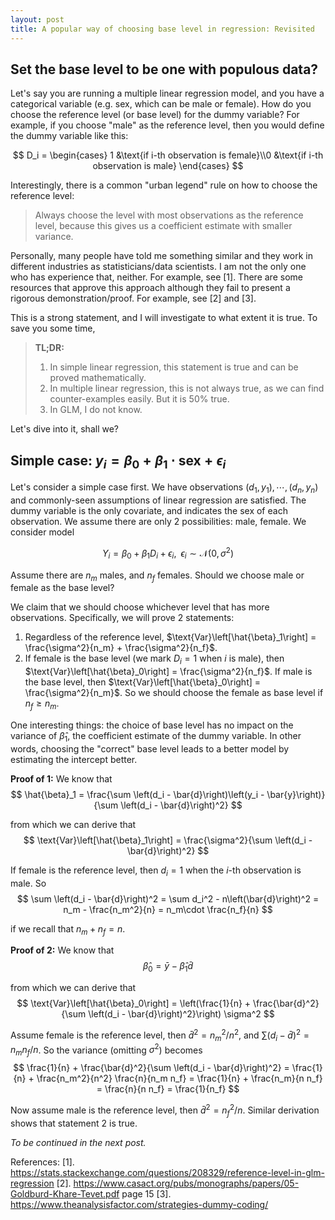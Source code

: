 ```yaml
---
layout: post
title: A popular way of choosing base level in regression: Revisited
---
```


## Set the base level to be one with populous data?
Let's say you are running a multiple linear regression model, and you have a categorical variable (e.g. sex, which can be male or female). How do you choose the reference level (or base level) for the dummy variable? For example, if you choose "male" as the reference level, then you would define the dummy variable like this:

$$ D_i = \begin{cases} 1 &\text{if i-th observation is female}\\0 &\text{if i-th observation is male} \end{cases} $$

Interestingly, there is a common "urban legend" rule on how to choose the reference level:

> Always choose the level with most observations as the reference level, because this gives us a coefficient estimate with smaller variance.

Personally, many people have told me something similar and they work in different industries as statisticians/data scientists. I am not the only one who has experience that, neither. For example, see [1]. There are some resources that approve this approach although they fail to present a rigorous demonstration/proof. For example, see [2] and [3].

This is a strong statement, and I will investigate to what extent it is true. To save you some time,

>**TL;DR:**
>1. In simple linear regression, this statement is true and can be proved mathematically.
>2. In multiple linear regression, this is not always true, as we can find counter-examples easily. But it is 50% true.
>3. In GLM, I do not know.

Let's dive into it, shall we?

## Simple case: $y_i = \beta_0 + \beta_1 \cdot \text{sex} + \epsilon_i$

Let's consider a simple case first. We have observations $\left(d_1, y_1\right), \cdots, \left(d_n, y_n\right)$ and commonly-seen assumptions of linear regression are satisfied. The dummy variable is the only covariate, and indicates the sex of each observation. We assume there are only 2 possibilities: male, female. We consider model

$$ Y_i = \beta_0 + \beta_1 D_i + \epsilon_i ,\,\,\, \epsilon_i \sim \mathcal{N}\left(0, \sigma^2\right) $$

Assume there are $n_m$ males, and $n_f$ females. Should we choose male or female as the base level?

We claim that we should choose whichever level that has more observations. Specifically, we will prove 2 statements:

1. Regardless of the reference level, $\text{Var}\left[\hat{\beta}_1\right] = \frac{\sigma^2}{n_m} + \frac{\sigma^2}{n_f}$.
2. If female is the base level (we mark $D_i = 1$ when $i$ is male), then $\text{Var}\left[\hat{\beta}_0\right] = \frac{\sigma^2}{n_f}$. If male is the base level, then $\text{Var}\left[\hat{\beta}_0\right] = \frac{\sigma^2}{n_m}$. So we should choose the female as base level if $n_f \ge n_m$.

One interesting things: the choice of base level has no impact on the variance of $\hat{\beta}_1$, the coefficient estimate of the dummy variable. In other words, choosing the "correct" base level leads to a better model by estimating the intercept better.

**Proof of 1:** We know that
$$ \hat{\beta}_1 = \frac{\sum \left(d_i - \bar{d}\right)\left(y_i - \bar{y}\right)}{\sum \left(d_i - \bar{d}\right)^2} $$

from which we can derive that
$$ \text{Var}\left[\hat{\beta}_1\right] = \frac{\sigma^2}{\sum \left(d_i - \bar{d}\right)^2} $$

If female is the reference level, then $d_i = 1$ when the $i$-th observation is male. So
$$ \sum \left(d_i - \bar{d}\right)^2 = \sum d_i^2 - n\left(\bar{d}\right)^2 = n_m - \frac{n_m^2}{n} = n_m\cdot \frac{n_f}{n} $$

if we recall that $n_m + n_f = n$.

**Proof of 2:** We know that
$$ \hat{\beta}_0 = \bar{y} - \hat{\beta}_1 \bar{d} $$

from which we can derive that
$$ \text{Var}\left[\hat{\beta}_0\right] = \left(\frac{1}{n} + \frac{\bar{d}^2}{\sum \left(d_i - \bar{d}\right)^2}\right) \sigma^2 $$

Assume female is the reference level, then $\bar{d}^2 = n_m^2 / n^2$, and $\sum \left(d_i - \bar{d}\right)^2 =  n_m n_f/n$. So the variance (omitting $\sigma^2$) becomes
$$ \frac{1}{n} + \frac{\bar{d}^2}{\sum \left(d_i - \bar{d}\right)^2} = \frac{1}{n} + \frac{n_m^2}{n^2} \frac{n}{n_m n_f} = \frac{1}{n} + \frac{n_m}{n n_f} = \frac{n}{n n_f} = \frac{1}{n_f} $$

Now assume male is the reference level, then $\bar{d}^2 = n_f^2/n$. Similar derivation shows that statement 2 is true.

_To be continued in the next post._

References:
[1]. https://stats.stackexchange.com/questions/208329/reference-level-in-glm-regression
[2]. https://www.casact.org/pubs/monographs/papers/05-Goldburd-Khare-Tevet.pdf  page 15
[3]. https://www.theanalysisfactor.com/strategies-dummy-coding/
